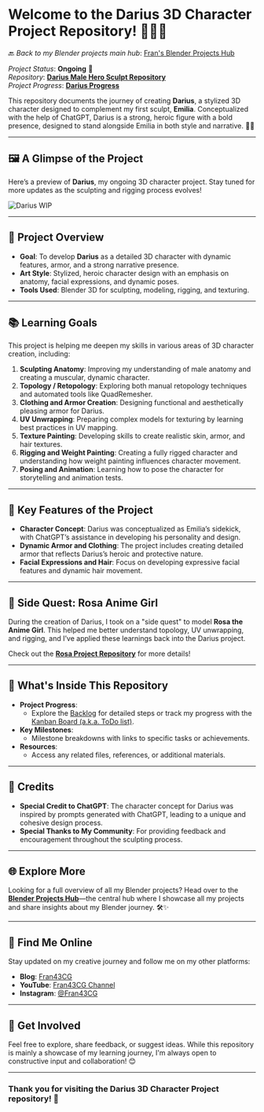 # Welcome to the Darius 3D Character Project Repository! 🦸‍♂️✨

🔙 _Back to my Blender projects main hub_: [Fran's Blender Projects Hub](https://github.com/ux-fran/blender-projects-main-hub-repo)

_Project Status_: **Ongoing** 🔄  
_Repository_: **[Darius Male Hero Sculpt Repository](https://github.com/ux-fran/darius-male-hero-sculpt-repo)**  
_Project Progress_: **[Darius Progress](https://github.com/users/ux-fran/projects/64)**

This repository documents the journey of creating **Darius**, a stylized 3D character designed to complement my first sculpt, **Emilia**. Conceptualized with the help of ChatGPT, Darius is a strong, heroic figure with a bold presence, designed to stand alongside Emilia in both style and narrative. 🎨✨

---

## 🖼️ A Glimpse of the Project

Here’s a preview of **Darius**, my ongoing 3D character project. Stay tuned for more updates as the sculpting and rigging process evolves!

![Darius WIP](https://github.com/user-attachments/assets/a9011ddb-9dd6-4038-ba6b-eef698d2ecab)

---

## 🧩 Project Overview

- **Goal**: To develop **Darius** as a detailed 3D character with dynamic features, armor, and a strong narrative presence.
- **Art Style**: Stylized, heroic character design with an emphasis on anatomy, facial expressions, and dynamic poses.
- **Tools Used**: Blender 3D for sculpting, modeling, rigging, and texturing.

---

## 📚 Learning Goals

This project is helping me deepen my skills in various areas of 3D character creation, including:

1. **Sculpting Anatomy**: Improving my understanding of male anatomy and creating a muscular, dynamic character.
2. **Topology / Retopology**: Exploring both manual retopology techniques and automated tools like QuadRemesher.
3. **Clothing and Armor Creation**: Designing functional and aesthetically pleasing armor for Darius.
4. **UV Unwrapping**: Preparing complex models for texturing by learning best practices in UV mapping.
5. **Texture Painting**: Developing skills to create realistic skin, armor, and hair textures.
6. **Rigging and Weight Painting**: Creating a fully rigged character and understanding how weight painting influences character movement.
7. **Posing and Animation**: Learning how to pose the character for storytelling and animation tests.

---

## 🎯 Key Features of the Project

- **Character Concept**: Darius was conceptualized as Emilia’s sidekick, with ChatGPT’s assistance in developing his personality and design.
- **Dynamic Armor and Clothing**: The project includes creating detailed armor that reflects Darius’s heroic and protective nature.
- **Facial Expressions and Hair**: Focus on developing expressive facial features and dynamic hair movement.

---

## 🎨 Side Quest: Rosa Anime Girl

During the creation of Darius, I took on a "side quest" to model **Rosa the Anime Girl**. This helped me better understand topology, UV unwrapping, and rigging, and I’ve applied these learnings back into the Darius project.

Check out the **[Rosa Project Repository](https://github.com/ux-fran/rosa-anime-character-repo)** for more details!

---

## 📌 What's Inside This Repository

- **Project Progress**:
  - Explore the [Backlog](https://github.com/users/ux-fran/projects/64) for detailed steps or track my progress with the [Kanban Board (a.k.a. ToDo list)](https://github.com/users/ux-fran/projects/64/views/2).
- **Key Milestones**:
  - Milestone breakdowns with links to specific tasks or achievements.
- **Resources**:
  - Access any related files, references, or additional materials.

---

## 🙏 Credits

- **Special Credit to ChatGPT**: The character concept for Darius was inspired by prompts generated with ChatGPT, leading to a unique and cohesive design process.
- **Special Thanks to My Community**: For providing feedback and encouragement throughout the sculpting process.

---

## 🌐 Explore More

Looking for a full overview of all my Blender projects? Head over to the **[Blender Projects Hub](https://github.com/ux-fran/blender-projects-main-hub-repo)**—the central hub where I showcase all my projects and share insights about my Blender journey. 🛠️✨

---

## 🔗 Find Me Online

Stay updated on my creative journey and follow me on my other platforms:

- **Blog**: [Fran43CG](https://www.fran43cg.com)  
- **YouTube**: [Fran43CG Channel](https://www.youtube.com/@Fran43CG)  
- **Instagram**: [@Fran43CG](https://www.instagram.com/fran43cg/)  

---

## 🤝 Get Involved

Feel free to explore, share feedback, or suggest ideas. While this repository is mainly a showcase of my learning journey, I'm always open to constructive input and collaboration! 😊

---

### Thank you for visiting the Darius 3D Character Project repository! 🎉
